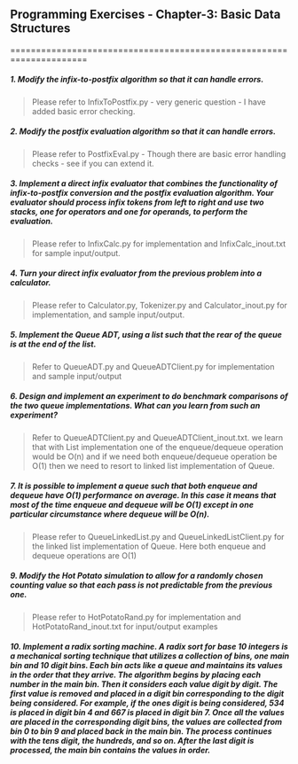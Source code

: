 ## Programming Exercises - Chapter-3: Basic Data Structures
=====================================================================

##### 1. Modify the infix-to-postfix algorithm so that it can handle errors.
> Please refer to InfixToPostfix.py - very generic question - I have added basic error checking.  

##### 2. Modify the postfix evaluation algorithm so that it can handle errors.
> Please refer to PostfixEval.py - Though there are basic error handling checks - see if you can extend it.  

##### 3. Implement a direct infix evaluator that combines the functionality of infix-to-postfix conversion and the postfix evaluation algorithm. Your evaluator should process infix tokens from left to right and use two stacks, one for operators and one for operands, to perform the evaluation.
> Please refer to InfixCalc.py for implementation and InfixCalc_inout.txt for sample input/output.  

##### 4. Turn your direct infix evaluator from the previous problem into a calculator. 
> Please refer to Calculator.py, Tokenizer.py and Calculator_inout.py for implementation, and sample input/output.  

##### 5. Implement the Queue ADT, using a list such that the rear of the queue is at the end of the list.  
> Refer to QueueADT.py and QueueADTClient.py for implementation and sample input/output  

##### 6. Design and implement an experiment to do benchmark comparisons of the two queue implementations. What can you learn from such an experiment?
> Refer to QueueADTClient.py and QueueADTClient_inout.txt. we learn that with List implementation one of the enqueue/dequeue operation would be O(n) and if we need both enqueue/dequeue operation be O(1) then we need to resort to linked list implementation of Queue.

##### 7. It is possible to implement a queue such that both enqueue and dequeue have O(1) performance on average. In this case it means that most of the time enqueue and dequeue will be O(1) except in one particular circumstance where dequeue will be O(n).
> Please refer to QueueLinkedList.py and QueueLinkedListClient.py for the linked list implementation of Queue. Here both enqueue and dequeue operations are O(1) 

##### 9. Modify the Hot Potato simulation to allow for a randomly chosen counting value so that each pass is not predictable from the previous one.
> Please refer to HotPotatoRand.py for implementation and HotPotatoRand_inout.txt for input/output examples

##### 10. Implement a radix sorting machine. A radix sort for base 10 integers is a mechanical sorting technique that utilizes a collection of bins, one main bin and 10 digit bins. Each bin acts like a queue and maintains its values in the order that they arrive. The algorithm begins by placing each number in the main bin. Then it considers each value digit by digit. The first value is removed and placed in a digit bin corresponding to the digit being considered. For example, if the ones digit is being considered, 534 is placed in digit bin 4 and 667 is placed in digit bin 7. Once all the values are placed in the corresponding digit bins, the values are collected from bin 0 to bin 9 and placed back in the main bin. The process continues with the tens digit, the hundreds, and so on. After the last digit is processed, the main bin contains the values in order. 
